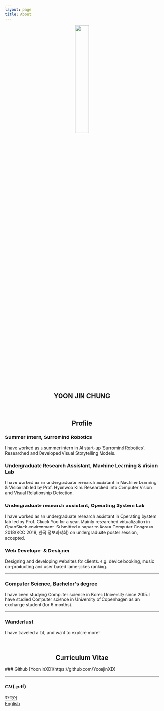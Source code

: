 ```yaml
---
layout: page
title: About
---
```


<center><img src="{{site.url}}/public/images/about/chick.png" width="30%" height="30%"></center>
<center><h2 class="underline">YOON JIN CHUNG</h2></center>

<br>
<center><h2 class="green">Profile</h2></center>

### Summer Intern, Surromind Robotics
I have worked as a summer intern in AI start-up 'Surromind Robotics'.
Researched and Developed Visual Storytelling Models.

### Undergraduate Research Assistant, Machine Learning & Vision Lab
I have worked as an undergraduate research assistant in Machine Learning & Vision lab led by Prof. Hyunwoo Kim.
Researched into Computer Vision and Visual Relationship Detection.

### Undergraduate research assistant, Operating System Lab
I have worked as an undergraduate research assistant in Operating System lab led by Prof. Chuck Yoo for a year. Mainly researched virtualization in OpenStack environment. Submitted a paper to Korea Computer Congress 2018(KCC 2018, 한국 정보과학회) on undergraduate poster session, accepted.

### Web Developer & Designer
Designing and developing websites for clients.
e.g. device booking, music co-producting and user based lame-jokes ranking.

---

### Computer Science, Bachelor's degree
I have been studying Computer science in Korea University since 2015.
I have studied Computer science in University of Copenhagen as an exchange student (for 6 months).

---

### Wanderlust
I have traveled a lot, and want to explore more!


<br>
<center><h2 class="green">Curriculum Vitae</h2></center>
### Github
[YoonjinXD](https://github.com/YoonjinXD)

---

### CV(.pdf)
[한국어]({{site.url}}/data/document/CV_Yoonjin_Chung_korean.pdf) <br>
[English]({{site.url}}/data/document/CV_Yoonjin_Chung_eng.pdf)
